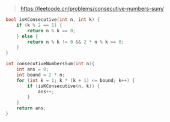 > https://leetcode.cn/problems/consecutive-numbers-sum/

``` c
bool isKConsecutive(int n, int k) {
    if (k % 2 == 1) {
        return n % k == 0;
    } else {
        return n % k != 0 && 2 * n % k == 0;
    }
}

int consecutiveNumbersSum(int n){
    int ans = 0;
    int bound = 2 * n;
    for (int k = 1; k * (k + 1) <= bound; k++) {
        if (isKConsecutive(n, k)) {
            ans++;
        }
    }
    return ans;
}
```